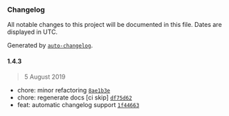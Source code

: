 ### Changelog

All notable changes to this project will be documented in this file. Dates are displayed in UTC.

Generated by [`auto-changelog`](https://github.com/CookPete/auto-changelog).

#### 1.4.3

> 5 August 2019

- chore: minor refactoring [`8ae1b3e`](https://github.com/codemastermick/dicewerx/commit/8ae1b3e790330fcd737c375cc2751a35866129b6)
- chore: regenerate docs [ci skip] [`df75d62`](https://github.com/codemastermick/dicewerx/commit/df75d620e1b867691923af7b38e797a21622272b)
- feat: automatic changelog support [`1f44663`](https://github.com/codemastermick/dicewerx/commit/1f446633e85b8b9d1599bb03f09ed55999ef320e)
